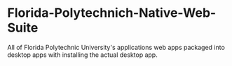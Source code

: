 # Florida-Polytechnich-Native-Web-Suite
All of Florida Polytechnic University's applications web apps packaged into desktop apps with installing the actual desktop app.
